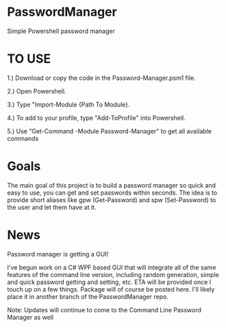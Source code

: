 # PasswordManager
Simple Powershell password manager

<h1>TO USE</h1>

1.) Download or copy the code in the Password-Manager.psm1 file.

2.) Open Powershell.

3.) Type "Import-Module {Path To Module}.

4.) To add to your profile, type "Add-ToProfile" into Powershell.

5.) Use "Get-Command -Module Password-Manager" to get all available commands

<h1> Goals </h1>
<p>The main goal of this project is to build a password manager so quick and easy to use, you can get and set passwords within seconds. The idea is to provide short aliases like gpw (Get-Password) and spw (Set-Password) to the user and let them have at it.</p>

<h1> News </h1>
<p>Password manager is getting a GUI! </p>
<p>I've begun work on a C# WPF based GUI that will integrate all of the same features of the command line version, including random generation, simple and quick password getting and setting, etc. ETA will be provided once I touch up on a few things. Package will of course be posted here. I'll likely place it in another branch of the PasswordManager repo. </p>
<p>Note: Updates will continue to come to the Command Line Password Manager as well </p>

